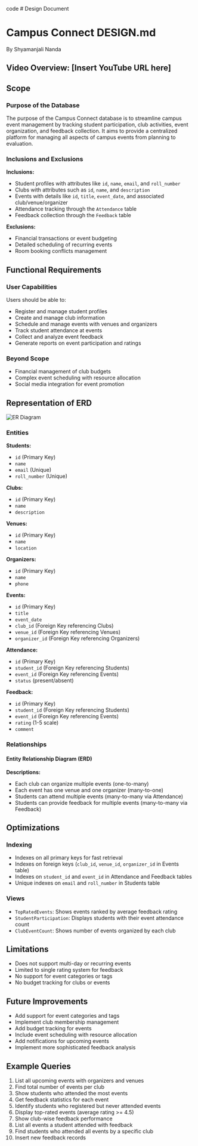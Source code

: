 code # Design Document

# Campus Connect DESIGN.md

By Shyamanjali Nanda

## Video Overview: [Insert YouTube URL here]

## Scope

### Purpose of the Database
The purpose of the Campus Connect database is to streamline campus event management by tracking student participation, club activities, event organization, and feedback collection. It aims to provide a centralized platform for managing all aspects of campus events from planning to evaluation.

### Inclusions and Exclusions
**Inclusions:**
- Student profiles with attributes like `id`, `name`, `email`, and `roll_number`
- Clubs with attributes such as `id`, `name`, and `description`
- Events with details like `id`, `title`, `event_date`, and associated club/venue/organizer
- Attendance tracking through the `Attendance` table
- Feedback collection through the `Feedback` table

**Exclusions:**
- Financial transactions or event budgeting
- Detailed scheduling of recurring events
- Room booking conflicts management

## Functional Requirements

### User Capabilities
Users should be able to:
- Register and manage student profiles
- Create and manage club information
- Schedule and manage events with venues and organizers
- Track student attendance at events
- Collect and analyze event feedback
- Generate reports on event participation and ratings

### Beyond Scope
- Financial management of club budgets
- Complex event scheduling with resource allocation
- Social media integration for event promotion

## Representation of ERD

![ER Diagram](https://cdn.corenexis.com/view/?img=d/ju21/CMy1M7.png)

### Entities

**Students:**
- `id` (Primary Key)
- `name`
- `email` (Unique)
- `roll_number` (Unique)

**Clubs:**
- `id` (Primary Key)
- `name`
- `description`

**Venues:**
- `id` (Primary Key)
- `name`
- `location`

**Organizers:**
- `id` (Primary Key)
- `name`
- `phone`

**Events:**
- `id` (Primary Key)
- `title`
- `event_date`
- `club_id` (Foreign Key referencing Clubs)
- `venue_id` (Foreign Key referencing Venues)
- `organizer_id` (Foreign Key referencing Organizers)

**Attendance:**
- `id` (Primary Key)
- `student_id` (Foreign Key referencing Students)
- `event_id` (Foreign Key referencing Events)
- `status` (present/absent)

**Feedback:**
- `id` (Primary Key)
- `student_id` (Foreign Key referencing Students)
- `event_id` (Foreign Key referencing Events)
- `rating` (1-5 scale)
- `comment`

### Relationships

#### Entity Relationship Diagram (ERD)


**Descriptions:**
- Each club can organize multiple events (one-to-many)
- Each event has one venue and one organizer (many-to-one)
- Students can attend multiple events (many-to-many via Attendance)
- Students can provide feedback for multiple events (many-to-many via Feedback)

## Optimizations

### Indexing
- Indexes on all primary keys for fast retrieval
- Indexes on foreign keys (`club_id`, `venue_id`, `organizer_id` in Events table)
- Indexes on `student_id` and `event_id` in Attendance and Feedback tables
- Unique indexes on `email` and `roll_number` in Students table

### Views
- `TopRatedEvents`: Shows events ranked by average feedback rating
- `StudentParticipation`: Displays students with their event attendance count
- `ClubEventCount`: Shows number of events organized by each club

## Limitations

- Does not support multi-day or recurring events
- Limited to single rating system for feedback
- No support for event categories or tags
- No budget tracking for clubs or events

## Future Improvements

- Add support for event categories and tags
- Implement club membership management
- Add budget tracking for events
- Include event scheduling with resource allocation
- Add notifications for upcoming events
- Implement more sophisticated feedback analysis

## Example Queries

1. List all upcoming events with organizers and venues
2. Find total number of events per club
3. Show students who attended the most events
4. Get feedback statistics for each event
5. Identify students who registered but never attended events
6. Display top-rated events (average rating >= 4.5)
7. Show club-wise feedback performance
8. List all events a student attended with feedback
9. Find students who attended all events by a specific club
10. Insert new feedback records